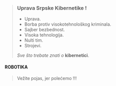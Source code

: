 > ### Uprava Srpske Kibernetike !
>
> - Uprava.
> - Borba protiv visokotehnološkog kriminala.
> - Sajber bezbednost.
> - Visoka tehnologija.
> - Nulti tim.
> - Strojevi.
>
>  *Sve što trebate znati o* **kibernetici**.

#### ROBOTIKA

> Vežite pojas, jer polećemo !!!
